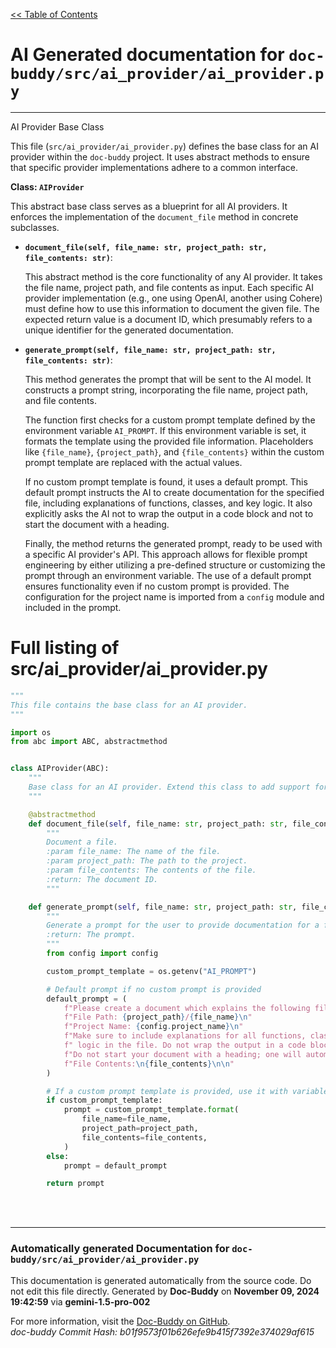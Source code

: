 [<< Table of Contents](../../index.md)

# AI Generated documentation for `doc-buddy/src/ai_provider/ai_provider.py`
---
AI Provider Base Class

This file (`src/ai_provider/ai_provider.py`) defines the base class for an AI provider within the `doc-buddy` project.  It uses abstract methods to ensure that specific provider implementations adhere to a common interface.

**Class: `AIProvider`**

This abstract base class serves as a blueprint for all AI providers.  It enforces the implementation of the `document_file` method in concrete subclasses.

*   **`document_file(self, file_name: str, project_path: str, file_contents: str)`**:

    This abstract method is the core functionality of any AI provider.  It takes the file name, project path, and file contents as input. Each specific AI provider implementation (e.g., one using OpenAI, another using Cohere) must define how to use this information to document the given file.  The expected return value is a document ID, which presumably refers to a unique identifier for the generated documentation.

*   **`generate_prompt(self, file_name: str, project_path: str, file_contents: str)`**:

    This method generates the prompt that will be sent to the AI model. It constructs a prompt string, incorporating the file name, project path, and file contents.

    The function first checks for a custom prompt template defined by the environment variable `AI_PROMPT`.  If this environment variable is set, it formats the template using the provided file information.  Placeholders like `{file_name}`, `{project_path}`, and `{file_contents}` within the custom prompt template are replaced with the actual values.

    If no custom prompt template is found, it uses a default prompt.  This default prompt instructs the AI to create documentation for the specified file, including explanations of functions, classes, and key logic. It also explicitly asks the AI not to wrap the output in a code block and not to start the document with a heading.

    Finally, the method returns the generated prompt, ready to be used with a specific AI provider's API. This approach allows for flexible prompt engineering by either utilizing a pre-defined structure or customizing the prompt through an environment variable.  The use of a default prompt ensures functionality even if no custom prompt is provided.  The configuration for the project name is imported from a `config` module and included in the prompt.

# Full listing of src/ai_provider/ai_provider.py
```python
"""
This file contains the base class for an AI provider.
"""

import os
from abc import ABC, abstractmethod


class AIProvider(ABC):
    """
    Base class for an AI provider. Extend this class to add support for other providers.
    """

    @abstractmethod
    def document_file(self, file_name: str, project_path: str, file_contents: str):
        """
        Document a file.
        :param file_name: The name of the file.
        :param project_path: The path to the project.
        :param file_contents: The contents of the file.
        :return: The document ID.
        """

    def generate_prompt(self, file_name: str, project_path: str, file_contents: str):
        """
        Generate a prompt for the user to provide documentation for a file.
        :return: The prompt.
        """
        from config import config

        custom_prompt_template = os.getenv("AI_PROMPT")

        # Default prompt if no custom prompt is provided
        default_prompt = (
            f"Please create a document which explains the following file:\n"
            f"File Path: {project_path}/{file_name}\n"
            f"Project Name: {config.project_name}\n"
            f"Make sure to include explanations for all functions, classes, and key"
            f" logic in the file. Do not wrap the output in a code block.\n\n"
            f"Do not start your document with a heading; one will automatically be added.\n"
            f"File Contents:\n{file_contents}\n\n"
        )

        # If a custom prompt template is provided, use it with variable substitution
        if custom_prompt_template:
            prompt = custom_prompt_template.format(
                file_name=file_name,
                project_path=project_path,
                file_contents=file_contents,
            )
        else:
            prompt = default_prompt

        return prompt

```
<br>
<br>


---
### Automatically generated Documentation for `doc-buddy/src/ai_provider/ai_provider.py`
This documentation is generated automatically from the source code. Do not edit this file directly.
Generated by **Doc-Buddy** on **November 09, 2024 19:42:59** via **gemini-1.5-pro-002**

For more information, visit the [Doc-Buddy on GitHub](https://github.com/scott-r-lindsey/doc-buddy).  
*doc-buddy Commit Hash: b01f9573f01b626efe9b415f7392e374029af615*
